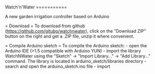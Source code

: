Watch'n'Water ===========

A new garden irrigation controller based on Arduino

= Download = To download from github (https://github.com/gitubo/watchnwater), click on the
"Download ZIP" button on the right and get a .ZIP file, unzip it where convenient.

= Compile Arduino sketch = To compile the Arduino sketch: - open the Arduino IDE (>1.5
compatible with Arduino YUN) - import the library WatchNWater using the "Sketch" ->
"Import Library..." -> "Add Library..." command. The library is located in
arduino_sketch/libraries directory - search and open the arduino_sketch.ino file - import


